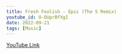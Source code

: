 ```yaml
---
title: Fresh Foolish - Epic (The S Remix)
youtube_id: U-OUprBfXgI
date: 2022-09-21
tags: [Music]
---
```

[YouTube Link](https://www.youtube.com/watch?v=U-OUprBfXgI)